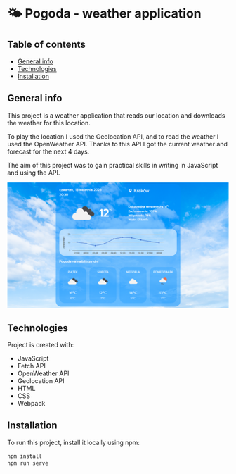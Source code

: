 # 🌤️ Pogoda - weather application

## Table of contents

- [General info](#general-info)
- [Technologies](#technologies)
- [Installation](#installation)

## General info

This project is a weather application that reads our location and downloads the weather for this location.

To play the location I used the Geolocation API, and to read the weather I used the OpenWeather API. Thanks to this API I got the current weather and forecast for the next 4 days.

The aim of this project was to gain practical skills in writing in JavaScript and using the API.

![Weather Image](/src/img/pogoda-img.png)

## Technologies

Project is created with:

- JavaScript
- Fetch API
- OpenWeather API
- Geolocation API
- HTML
- CSS
- Webpack

## Installation

To run this project, install it locally using npm:

```
npm install
npm run serve
```
